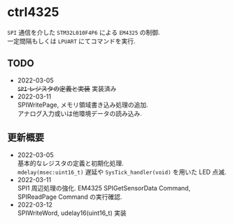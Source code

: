 # ctrl4325
`SPI` 通信を介した `STM32L010F4P6` による `EM4325` の制御.  
一定間隔もしくは `LPUART` にてコマンドを実行.


## TODO
* 2022-03-05  
  ~~`SPI` レジスタの定義と実装~~ 実装済み
* 2022-03-11  
  SPIWritePage, メモリ領域書き込み処理の追加.  
  アナログ入力或いは他環境データの読み込み.

## 更新概要
* 2022-03-05  
  基本的なレジスタの定義と初期化処理.  
  `mdelay(msec:uint16_t)` 遅延や `SysTick_handler(void)` を用いた LED 点滅.
* 2022-03-11  
  SPI1 周辺処理の強化. EM4325 SPIGetSensorData Command, SPIReadPage Command の実行確認.
* 2022-03-12  
  SPIWriteWord, udelay16(uint16_t) 実装
